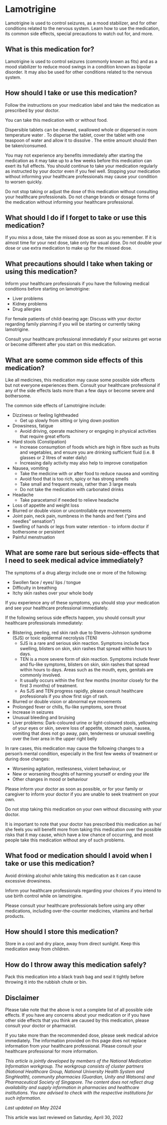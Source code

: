 # Lamotrigine

Lamotrigine is used to control seizures, as a mood stabilizer, and for other conditions related to the nervous system. Learn how to use the medication, its common side effects, special precautions to watch out for, and more.

What is this medication for?
----------------------------

Lamotrigine is used to control seizures (commonly known as fits) and as a mood stabilizer to reduce mood swings in a condition known as bipolar disorder. It may also be used for other conditions related to the nervous system.

How should I take or use this medication?
-----------------------------------------

Follow the instructions on your medication label and take the medication as prescribed by your doctor.

You can take this medication with or without food.

Dispersible tablets can be chewed, swallowed whole or dispersed in room temperature water . To disperse the tablet, cover the tablet with one teaspoon of water and allow it to dissolve . The entire amount should then be taken/consumed.

You may not experience any benefits immediately after starting the medication as it may take up to a few weeks before this medication can exert its full effects. You should continue to take your medication regularly as instructed by your doctor even if you feel well. Stopping your medication without informing your healthcare professionals may cause your condition to worsen quickly.

Do not stop taking or adjust the dose of this medication without consulting your healthcare professionals. Do not change brands or dosage forms of the medication without informing your healthcare professional.

What should I do if I forget to take or use this medication?
------------------------------------------------------------

If you miss a dose, take the missed dose as soon as you remember. If it is almost time for your next dose, take only the usual dose. Do not double your dose or use extra medication to make up for the missed dose.

What precautions should I take when taking or using this medication?
--------------------------------------------------------------------

Inform your healthcare professionals if you have the following medical conditions before starting on lamotrigine:

* Liver problems
* Kidney problems
* Drug allergies

For female patients of child-bearing age: Discuss with your doctor regarding family planning if you will be starting or currently taking lamotrigine.

Consult your healthcare professional immediately if your seizures get worse or become different after you start on this medication.

What are some common side effects of this medication?
-----------------------------------------------------

Like all medicines, this medication may cause some possible side effects but not everyone experiences them. Consult your healthcare professional if any of the side effects lasts more than a few days or become severe and bothersome.

The common side effects of Lamotrigine include:

* Dizziness or feeling lightheaded
  + Get up slowly from sitting or lying down position
* Drowsiness, fatigue
  + Avoid driving, operate machinery or engaging in physical activities that require great efforts
* Hard stools (Constipation)
  + Increase consumption of foods which are high in fibre such as fruits and vegetables, and ensure you are drinking sufficient fluid (i.e. 8 glasses or 2 litres of water daily)
  + Increasing daily activity may also help to improve constipation
* Nausea, vomiting
  + Take the medicine with or after food to reduce nausea and vomiting
  + Avoid food that is too rich, spicy or has strong smells
  + Take small and frequent meals, rather than 3 large meals
  + Do not take the medication with carbonated drinks
* Headache
  + Take paracetamol if needed to relieve headache
* Loss of appetite and weight loss
* Blurred or double vision or uncontrollable eye movements
* Joint pain, neck pain, numbness in the hands and feet (“pins and needles” sensation”)
* Swelling of hands or legs from water retention - to inform doctor if bothersome or persistent
* Painful menstruation

What are some rare but serious side-effects that I need to seek medical advice immediately?
-------------------------------------------------------------------------------------------

The symptoms of a drug allergy include one or more of the following:

* Swollen face / eyes/ lips / tongue
* Difficulty in breathing
* Itchy skin rashes over your whole body

If you experience any of these symptoms, you should stop your medication and see your healthcare professional immediately.

If the following serious side effects happen, you should consult your healthcare professionals immediately:

* Blistering, peeling, red skin rash due to Stevens-Johnson syndrome (SJS) or toxic epidermal necrolysis (TEN)
  + SJS is a rare and serious skin reaction. Symptoms include face swelling, blisters on skin, skin rashes that spread within hours to days.
  + TEN is a more severe form of skin reaction. Symptoms include fever and flu-like symptoms, blisters on skin, skin rashes that spread within hours to days. Areas such as the mouth, eyes, genitals are commonly involved.
  + It usually occurs within the first few months (monitor closely for the first 3 months) of treatment.
  + As SJS and TEN progress rapidly, please consult healthcare professionals if you show first sign of rash.
* Blurred or double vision or abnormal eye movements
* Prolonged fever or chills, flu-like symptoms, sore throat
* Increase in seizures
* Unusual bleeding and bruising
* Liver problems: Dark-coloured urine or light-coloured stools, yellowing of your eyes or skin, severe loss of appetite, stomach pain, nausea, vomiting that does not go away, pain, tenderness or unusual swelling over the liver area in the upper right belly

In rare cases, this medication may cause the following changes to a person’s mental condition, especially in the first few weeks of treatment or during dose changes:

* Worsening agitation, restlessness, violent behaviour, or
* New or worsening thoughts of harming yourself or ending your life
* Other changes in mood or behaviour

Please inform your doctor as soon as possible, or for your family or caregiver to inform your doctor if you are unable to seek treatment on your own.

Do not stop taking this medication on your own without discussing with your doctor.

It is important to note that your doctor has prescribed this medication as he/ she feels you will benefit more from taking this medication over the possible risks that it may cause, which have a low chance of occurring, and most people take this medication without any of such problems.

What food or medication should I avoid when I take or use this medication?
--------------------------------------------------------------------------

Avoid drinking alcohol while taking this medication as it can cause excessive drowsiness.

Inform your healthcare professionals regarding your choices if you intend to use birth control while on lamotrigine.

Please consult your healthcare professionals before using any other medications, including over-the-counter medicines, vitamins and herbal products.

How should I store this medication?
-----------------------------------

Store in a cool and dry place, away from direct sunlight. Keep this medication away from children.

How do I throw away this medication safely?
-------------------------------------------

Pack this medication into a black trash bag and seal it tightly before throwing it into the rubbish chute or bin.

Disclaimer
----------

Please take note that the above is not a complete list of all possible side effects. If you have any concerns about your medication or if you have other side effects that you think are caused by this medication, please consult your doctor or pharmacist.

If you take more than the recommended dose, please seek medical advice immediately. The information provided on this page does not replace information from your healthcare professional. Please consult your healthcare professional for more information.

*This article is jointly developed by members of the National Medication Information workgroup. The workgroup consists of cluster partners (National Healthcare Group, National University Health System and SingHealth), community pharmacies (Guardian, Unity and Watsons) and Pharmaceutical Society of Singapore. The content does not reflect drug availability and supply information in pharmacies and healthcare institutions. You are advised to check with the respective institutions for such information.*

*Last updated on May 2024*

This article was last reviewed on
Saturday, April 30, 2022